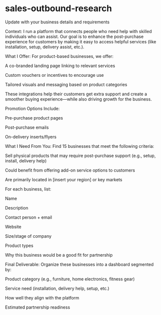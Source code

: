 # sales-outbound-research

Update with your business details and requirements

Context:
I run a platform that connects people who need help with skilled individuals who can assist. Our goal is to enhance the post-purchase experience for customers by making it easy to access helpful services (like installation, setup, delivery assist, etc.).

What I Offer:
For product-based businesses, we offer:

A co-branded landing page linking to relevant services

Custom vouchers or incentives to encourage use

Tailored visuals and messaging based on product categories

These integrations help their customers get extra support and create a smoother buying experience—while also driving growth for the business.

Promotion Options Include:

Pre-purchase product pages

Post-purchase emails

On-delivery inserts/flyers

What I Need From You:
Find 15 businesses that meet the following criteria:

Sell physical products that may require post-purchase support (e.g., setup, install, delivery help)

Could benefit from offering add-on service options to customers

Are primarily located in [insert your region] or key markets

For each business, list:

Name

Description

Contact person + email

Website

Size/stage of company

Product types

Why this business would be a good fit for partnership

Final Deliverable:
Organize these businesses into a dashboard segmented by:

Product category (e.g., furniture, home electronics, fitness gear)

Service need (installation, delivery help, setup, etc.)

How well they align with the platform

Estimated partnership readiness


